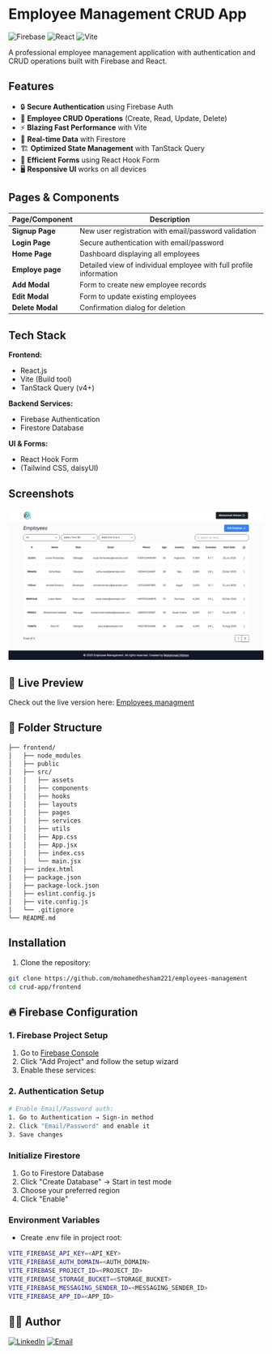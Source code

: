 # Employee Management CRUD App

![Firebase](https://img.shields.io/badge/Firebase-FFCA28?style=for-the-badge&logo=firebase&logoColor=black)
![React](https://img.shields.io/badge/React-20232A?style=for-the-badge&logo=react&logoColor=61DAFB)
![Vite](https://img.shields.io/badge/Vite-B73BFE?style=for-the-badge&logo=vite&logoColor=FFD62E)

A professional employee management application with authentication and CRUD operations built with Firebase and React.

## Features

- 🔒 **Secure Authentication** using Firebase Auth
- 👥 **Employee CRUD Operations** (Create, Read, Update, Delete)
- ⚡ **Blazing Fast Performance** with Vite
- 🔄 **Real-time Data** with Firestore
- 🏗️ **Optimized State Management** with TanStack Query
- 📝 **Efficient Forms** using React Hook Form
- 🖥️ **Responsive UI** works on all devices

## Pages & Components

| Page/Component | Description |
|---------------|-------------|
| **Signup Page** | New user registration with email/password validation |
| **Login Page** | Secure authentication with email/password |
| **Home Page** | Dashboard displaying all employees |
| **Employe page** | Detailed view of individual employee with full profile information |
| **Add Modal** | Form to create new employee records |
| **Edit Modal** | Form to update existing employees |
| **Delete Modal** | Confirmation dialog for deletion |

## Tech Stack

**Frontend:**

- React.js
- Vite (Build tool)
- TanStack Query (v4+)

**Backend Services:**

- Firebase Authentication
- Firestore Database

**UI & Forms:**

- React Hook Form
- (Tailwind CSS, daisyUI)

## Screenshots

![Screenshot](./frontend/src/assets/screenshot.png)

## 🚀 Live Preview

Check out the live version here: [Employees managment](https://employees-management-6wvd.vercel.app/)

## 📂 Folder Structure

```crud-app/
├── frontend/
│   ├── node_modules
│   ├── public
│   ├── src/
│   │   ├── assets
│   │   ├── components
│   │   ├── hooks
│   │   ├── layouts
│   │   ├── pages
│   │   ├── services
│   │   ├── utils
│   │   ├── App.css
│   │   ├── App.jsx
│   │   ├── index.css
│   │   └── main.jsx
│   ├── index.html
│   ├── package.json
│   ├── package-lock.json
│   ├── eslint.config.js
│   ├── vite.config.js
│   └── .gitignore
└── README.md
```

## Installation

1. Clone the repository:

```bash
git clone https://github.com/mohamedhesham221/employees-management
cd crud-app/frontend
```

## 🔥 Firebase Configuration

### 1. Firebase Project Setup

1. Go to [Firebase Console](https://console.firebase.google.com/)
2. Click "Add Project" and follow the setup wizard
3. Enable these services:

### 2. Authentication Setup

```bash
# Enable Email/Password auth:
1. Go to Authentication → Sign-in method
2. Click "Email/Password" and enable it
3. Save changes
```

### Initialize Firestore

1. Go to Firestore Database
2. Click "Create Database" → Start in test mode
3. Choose your preferred region
4. Click "Enable"

### Environment Variables

- Create .env file in project root:

```bash
VITE_FIREBASE_API_KEY=<API_KEY>
VITE_FIREBASE_AUTH_DOMAIN=<AUTH_DOMAIN>
VITE_FIREBASE_PROJECT_ID=<PROJECT_ID>
VITE_FIREBASE_STORAGE_BUCKET=<STORAGE_BUCKET>
VITE_FIREBASE_MESSAGING_SENDER_ID=<MESSAGING_SENDER_ID>
VITE_FIREBASE_APP_ID=<APP_ID>
```

## 👨‍💻 Author

[![LinkedIn](https://img.shields.io/badge/LinkedIn-0077B5?style=for-the-badge&logo=linkedin&logoColor=white)](https://www.linkedin.com/in/muhammad-hisham-23544b253/)
[![Email](https://img.shields.io/badge/Email-D14836?style=for-the-badge&logo=gmail&logoColor=white)](mailto:muhammedheshamm2@gmail.com)

